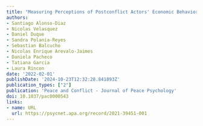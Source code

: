 ```yaml
---
title: "Measuring Perceptions of Postconflict Actors' Economic Behavior: The Case of Colombia"
authors:
- Santiago Alonso-Diaz
- Nicolas Velasquez
- Daniel Duque
- Sandra Polania-Reyes
- Sebastian Balcucho
- Nicolas Enrique Arevalo-Jaimes
- Daniela Pacheco
- Tatiana Garcia
- Laura Rincon
date: '2022-02-01'
publishDate: '2024-10-23T12:32:28.841893Z'
publication_types: ["2"]
publication: 'Peace and Conflict - Journal of Peace Psychology'
doi: 10.1037/pac0000543
links:
- name: URL
  url: https://psycnet.apa.org/record/2021-39451-001
---
```


